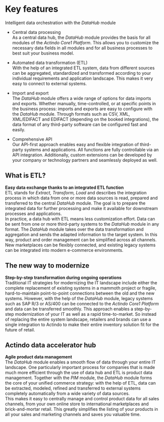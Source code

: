 # Key features

Intelligent data orchestration with the *DataHub* module

- Central data processing   
    As a central data hub, the *DataHub* module provides the basis for all modules of the *Actindo Core1 Platform*. This allows you to customize the necessary data fields in all modules and for all business processes to best suit your business model.  

- Automated data transformation (ETL)   
    With the help of an integrated ETL system, data from different sources can be aggregated, standardized and transformed according to your individual requirements and application landscape. This makes it very easy to connect to external systems.   

- Import and export   
    The *DataHub* module offers a wide range of options for data imports and exports. Whether manually, time-controlled, or at specific points in the business process: imports and exports are easy to configure with the *DataHub* module. Through formats such as CSV, XML, XML/EDIFACT and EDIFACT (depending on the booked integrations), the data format of any third-party software can be configured fast and easily.  

- Comprehensive API   
    Our API-first approach enables easy and flexible integration of third-party systems and applications. All functions are fully controllable via an API integration. Additionally, custom extensions can be developed by your company or technology partners and seamlessly deployed as well.   


## What is ETL?

**Easy data exchange thanks to an integrated ETL function**   
ETL stands for *Extract, Transform, Load* and describes the integration process in which data from one or more data sources is read, prepared and transferred to the central *DataHub* module. The goal is to prepare the integrated data for further processing and make it available for downstream processes and applications.   
In practice, a data hub with ETL means less customization effort. Data can be sent from one or more third-party systems to the *DataHub* module in any format. The *DataHub* module takes over the data transformation and aggregation and sends the adapted information to the target system. In this way, product and order management can be simplified across all channels. New marketplaces can be flexibly connected, and existing legacy systems can be integrated into modern e-commerce environments.

##  The new way to modernize

**Step-by-step transformation during ongoing operations**   
Traditional IT strategies for modernizing the IT landscape include either the complete replacement of existing systems in a mammoth project or fragile, hard-to-maintain point-to-point connections between the old and the new systems. However, with the help of the *DataHub* module, legacy systems such as SAP R/3 or AS/400 can be connected to the *Actindo Core1 Platform* and data can be transferred smoothly. This approach enables a step-by-step modernization of your IT as well as a rapid time-to-market. So instead of replacing the entire system landscape, retailers and brands can use a single integration to Actindo to make their entire inventory solution fit for the future of retail.  

## Actindo data accelerator hub

**Agile product data management**   
The *DataHub* module enables a smooth flow of data through your entire IT landscape. One particularly important process for companies that is made much more efficient through the use of data hub and ETL is product data management. Together with the *PIM* module, the *DataHub* module forms the core of your unified commerce strategy: with the help of ETL, data can be extracted, modeled, refined and transferred to external systems completely automatically from a wide variety of data sources.  
This makes it easy to centrally manage and control product data for all sales channels, from your own online store to international marketplaces and brick-and-mortar retail. This greatly simplifies the listing of your products in all your sales and marketing channels and saves you valuable time.
